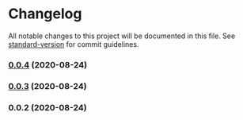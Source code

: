 # Changelog

All notable changes to this project will be documented in this file. See [standard-version](https://github.com/conventional-changelog/standard-version) for commit guidelines.

### [0.0.4](https://github.com/ChrisRobston/fucking-package/compare/v0.0.3...v0.0.4) (2020-08-24)

### [0.0.3](https://github.com/ChrisRobston/fucking-package/compare/v0.0.2...v0.0.3) (2020-08-24)

### 0.0.2 (2020-08-24)
